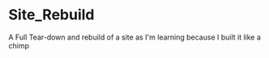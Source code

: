 # Site_Rebuild

A Full Tear-down and rebuild of a site as I'm learning because I built it like a chimp
